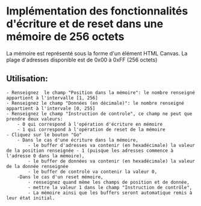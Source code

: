 # **Implémentation des fonctionnalités d'écriture et de reset dans une mémoire de 256 octets**
La mémoire est représenté sous la forme d'un élément HTML Canvas. La plage d'adresses disponible est de 0x00 à 0xFF (256 octets)
## Utilisation:
    - Renseignez  le champ "Position dans la mémoire": le nombre renseigné appartient à l'intervalle [1, 256]
    - Renseignez le champ "Données (en décimale)": le nombre renseigné appartient à l'intervale [0, 255]
    - Renseignez le champ "Instruction de controle", ce champ ne peut que prendre deux valeurs:
        - 0 qui correspond à l'opération d'écriture en mémoire
        - 1 qui correspond à l'opération de reset de la mémoire
    - Cliquez sur le bouton "Go"
        - Dans le cas d'une écriture dans la mémoire, 
            - le buffer d'adresses va contenir (en hexadécimale) la valeur de la position renseignée - 1 (puisque les adresses commence à l'adresse 0 dans la mémoire),
            - le buffer de données va contenir (en hexadécimale) la valeur de la donnée renseignée
            - le buffer de controle va contenir la valeur 0,
        -Dans le cas d'un reset mémoire,
            - renseignez quand même les champs de position et de donnée,
            - mettre la valeur 1 dans le champ "Instruction de contrôle",
            - La mémoire ainsi que les buffers seront automatique remis à leur état initial.
